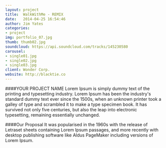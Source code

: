 ```yaml
---
layout: project
title:  WalkWithMe - REMIX
date:   2014-04-25 16:54:46
author: Jim Yates
categories:
- project
img: portfolio_07.jpg
thumb: thumb02.jpg
soundcloud: https://api.soundcloud.com/tracks/145230580
carousel:
- single01.jpg
- single02.jpg
- single03.jpg
client: Wonder Corp.
website: http://blacktie.co
---
```

####YOUR PROJECT NAME
Lorem Ipsum is simply dummy text of the printing and typesetting industry. Lorem Ipsum has been the industry's standard dummy text ever since the 1500s, when an unknown printer took a galley of type and scrambled it to make a type specimen book. It has survived not only five centuries, but also the leap into electronic typesetting, remaining essentially unchanged.

####Our Proposal
It was popularised in the 1960s with the release of Letraset sheets containing Lorem Ipsum passages, and more recently with desktop publishing software like Aldus PageMaker including versions of Lorem Ipsum.
